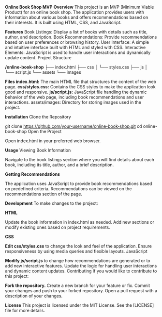 __Online Book Shop MVP__
**Overview**
This project is an MVP (Minimum Viable Product) for an online book shop. The application provides users with information about various books and offers recommendations based on their interests. It is built using HTML, CSS, and JavaScript.

**Features**
Book Listings: Display a list of books with details such as title, author, and description.
Book Recommendations: Provide recommendations based on user preferences or browsing history.
User Interface: A simple and intuitive interface built with HTML and styled with CSS.
Interactive Elements: JavaScript is used to handle user interactions and dynamically update content.
Project Structure

**/online-book-shop**
├── index.html
├── css
│   └── styles.css
├── js
│   └── script.js
└── assets
    └── images
    
**Files**
**index.html:** The main HTML file that structures the content of the web page.
**css/styles.css:** Contains the CSS styles to make the application look good and responsive.
**js/script.js:** JavaScript file handling the dynamic behavior of the web page, including book recommendations and user interactions.
assets/images: Directory for storing images used in the project.

**Installation**
Clone the Repository

git clone https://github.com/your-username/online-book-shop.git
cd online-book-shop
Open the Project

Open index.html in your preferred web browser.

**Usage**
Viewing Book Information

Navigate to the book listings section where you will find details about each book, including its title, author, and a brief description.

**Getting Recommendations**

The application uses JavaScript to provide book recommendations based on predefined criteria. Recommendations can be viewed on the recommendations section of the page.

**Development**
To make changes to the project:

**HTML**

Update the book information in index.html as needed.
Add new sections or modify existing ones based on project requirements.

**CSS**

**Edit css/styles.css** to change the look and feel of the application.
Ensure responsiveness by using media queries and flexible layouts.
JavaScript

**Modify js/script.js** to change how recommendations are generated or to add new interactive features.
Update the logic for handling user interactions and dynamic content updates.
Contributing
If you would like to contribute to this project:

**Fork the repository.**
Create a new branch for your feature or fix.
Commit your changes and push to your forked repository.
Open a pull request with a description of your changes.

**License**
This project is licensed under the MIT License. See the [LICENSE] file for more details.
